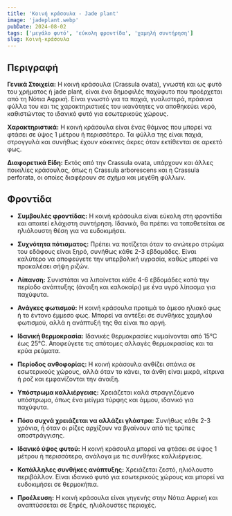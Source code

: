 ```yaml
---
title: 'Κοινή κράσουλα - Jade plant'
image: 'jadeplant.webp'
pubDate: 2024-08-02
tags: ['μεγάλο φυτό', 'εύκολη φροντίδα', 'χαμηλή συντήρηση']
slug: Κοινή-κράσουλα
---
```


**Περιγραφή**
----------------
**Γενικά Στοιχεία:**
Η κοινή κράσουλα (Crassula ovata), γνωστή και ως φυτό του χρήματος ή jade plant, είναι ένα δημοφιλές παχύφυτο που προέρχεται από τη Νότια Αφρική. Είναι γνωστό για τα παχιά, γυαλιστερά, πράσινα φύλλα του και τις χαρακτηριστικές του ικανότητες να αποθηκεύει νερό, καθιστώντας το ιδανικό φυτό για εσωτερικούς χώρους.

**Χαρακτηριστικά:**
Η κοινή κράσουλα είναι ένας θάμνος που μπορεί να φτάσει σε ύψος 1 μέτρου ή περισσότερο. Τα φύλλα της είναι παχιά, στρογγυλά και συνήθως έχουν κόκκινες άκρες όταν εκτίθενται σε αρκετό φως.

**Διαφορετικά Είδη:**
Εκτός από την Crassula ovata, υπάρχουν και άλλες ποικιλίες κράσουλας, όπως η Crassula arborescens και η Crassula perforata, οι οποίες διαφέρουν σε σχήμα και μεγέθη φύλλων.

**Φροντίδα**
--------------

* **Συμβουλές φροντίδας:** Η κοινή κράσουλα είναι εύκολη στη φροντίδα και απαιτεί ελάχιστη συντήρηση. Ιδανικά, θα πρέπει να τοποθετείται σε ηλιόλουστη θέση για να ευδοκιμήσει.

* **Συχνότητα πότισματος:** Πρέπει να ποτίζεται όταν το ανώτερο στρώμα του εδάφους είναι ξηρό, συνήθως κάθε 2-3 εβδομάδες. Είναι καλύτερο να αποφεύγετε την υπερβολική υγρασία, καθώς μπορεί να προκαλέσει σήψη ριζών.

* **Λίπανση:** Συνιστάται να λιπαίνεται κάθε 4-6 εβδομάδες κατά την περίοδο ανάπτυξης (άνοιξη και καλοκαίρι) με ένα υγρό λίπασμα για παχύφυτα.

* **Ανάγκες φωτισμού:** Η κοινή κράσουλα προτιμά το άμεσο ηλιακό φως ή το έντονο έμμεσο φως. Μπορεί να αντέξει σε συνθήκες χαμηλού φωτισμού, αλλά η ανάπτυξή της θα είναι πιο αργή.

* **Ιδανική θερμοκρασία:** Ιδανικές θερμοκρασίες κυμαίνονται από 15°C έως 25°C. Αποφεύγετε τις απότομες αλλαγές θερμοκρασίας και τα κρύα ρεύματα.

* **Περίοδος ανθοφορίας:** Η κοινή κράσουλα ανθίζει σπάνια σε εσωτερικούς χώρους, αλλά όταν το κάνει, τα άνθη είναι μικρά, κίτρινα ή ροζ και εμφανίζονται την άνοιξη.

* **Υπόστρωμα καλλιέργειας:** Χρειάζεται καλά στραγγιζόμενο υπόστρωμα, όπως ένα μείγμα τύρφης και άμμου, ιδανικό για παχύφυτα.

* **Πόσο συχνά χρειάζεται να αλλάζει γλάστρα:** Συνήθως κάθε 2-3 χρόνια, ή όταν οι ρίζες αρχίζουν να βγαίνουν από τις τρύπες αποστράγγισης.

* **Ιδανικό ύψος φυτού:** Η κοινή κράσουλα μπορεί να φτάσει σε ύψος 1 μέτρου ή περισσότερο, ανάλογα με τις συνθήκες καλλιέργειας.

* **Κατάλληλες συνθήκες ανάπτυξης:** Χρειάζεται ζεστό, ηλιόλουστο περιβάλλον. Είναι ιδανικό φυτό για εσωτερικούς χώρους και μπορεί να ευδοκιμήσει σε θερμοκήπια.

* **Προέλευση:** Η κοινή κράσουλα είναι γηγενής στην Νότια Αφρική και αναπτύσσεται σε ξηρές, ηλιόλουστες περιοχές.